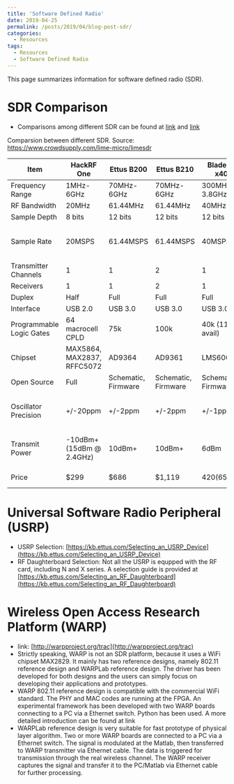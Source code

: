 ```yaml
---
title: 'Software Defined Radio'
date: 2019-04-25
permalink: /posts/2019/04/blog-post-sdr/
categories:
  - Resources
tags:
  - Resources
  - Software Defined Radio
---
```


This page summarizes information for software defined radio (SDR).

# SDR Comparison
* Comparisons among different SDR can be found at [link](https://www.crowdsupply.com/lime-micro/limesdr) and [link](https://www.rtl-sdr.com/about-rtl-sdr/)

Comparsion between different SDR. Source: https://www.crowdsupply.com/lime-micro/limesdr

| Item                     | HackRF One                 | Ettus B200          | Ettus B210          | BladeRF x40         | RTL-SDR      | LimeSDR                                  |
|--------------------------|----------------------------|---------------------|---------------------|---------------------|--------------|------------------------------------------|
| Frequency Range          | 1MHz-6GHz                  | 70MHz-6GHz          | 70MHz-6GHz          | 300MHz-3.8GHz       | 22MHz-2.2GHz | 100kHz-3.8GHz                            |
| RF Bandwidth             | 20MHz                      | 61.44MHz            | 61.44MHz            | 40MHz               | 3.2MHz       | 61.44MHz                                 |
| Sample Depth             | 8 bits                     | 12 bits             | 12 bits             | 12 bits             | 8 bits       | 12 bits                                  |
| Sample Rate              | 20MSPS                     | 61.44MSPS           | 61.44MSPS           | 40MSPS              | 3.2MSPS      | 61.44MSPS (Limited by USB 3.0 data rate) |
| Transmitter Channels     | 1                          | 1                   | 2                   | 1                   | 0            | 2                                        |
| Receivers                | 1                          | 1                   | 2                   | 1                   | 1            | 2                                        |
| Duplex                   | Half                       | Full                | Full                | Full                | N/A          | Full                                     |
| Interface                | USB 2.0                    | USB 3.0             | USB 3.0             | USB 3.0             | USB 2.0      | USB 3.0                                  |
| Programmable Logic Gates | 64 macrocell CPLD          | 75k                 | 100k                | 40k (115k avail)    | N/A          | 40k                                      |
| Chipset                  | MAX5864, MAX2837, RFFC5072 | AD9364              | AD9361              | LMS6002M            | RTL2832U     | LMS7002M                                 |
| Open Source              | Full                       | Schematic, Firmware | Schematic, Firmware | Schematic, Firmware | No           | Full                                     |
| Oscillator Precision     | +/-20ppm                   | +/-2ppm             | +/-2ppm             | +/-1ppm             | ?            | +/-1ppm initial, +/-4ppm stable          |
| Transmit Power           | -10dBm+ (15dBm @ 2.4GHz)   | 10dBm+              | 10dBm+              | 6dBm                | N/A          | 0 to 10dBm (depending on frequency)      |
| Price                    | $299                       | $686                | $1,119              | $420 ($650)         | ~$10         | $299 ($289 pre-order)                    |



# Universal Software Radio Peripheral (USRP)
* USRP Selection: [https://kb.ettus.com/Selecting_an_USRP_Device](https://kb.ettus.com/Selecting_an_USRP_Device)
* RF Daughterboard Selection: Not all the USRP is equpped with the RF card, including N and X series. A selection guide is provided at [https://kb.ettus.com/Selecting_an_RF_Daughterboard](https://kb.ettus.com/Selecting_an_RF_Daughterboard)

# Wireless Open Access Research Platform (WARP)
* link: [http://warpproject.org/trac](http://warpproject.org/trac)
* Strictly speaking, WARP is not an SDR platform, because it uses a WiFi chipset MAX2829. It mainly has two reference designs, namely 802.11 reference design and WARPLab reference design. The driver has been developed for both designs and the users can simply focus on developing their applications and prototypes.
* WARP 802.11 reference design is compatible with the commercial WiFi standard. The PHY and MAC codes are running at the FPGA. An experimental framework has been developed with two WARP boards connecting to a PC via a Ethernet switch. Python has been used. A more detailed introduction can be found at link
* WARPLab reference design is very suitable for fast prototype of physical layer algorithm. Two or more WARP boards are connected to a PC via a Ethernet switch.  The signal is modulated at the Matlab, then transferred to WARP transmitter via Ethernet cable. The data is triggered for transmission through the real wireless channel. The WARP receiver captures the signal and transfer it to the PC/Matlab via Ethernet cable for further processing.
